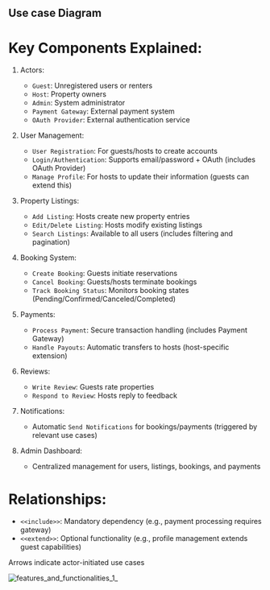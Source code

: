 ## Use case Diagram

# Key Components Explained:

1. Actors:
   * `Guest`: Unregistered users or renters
   * `Host`: Property owners
   * `Admin`: System administrator
   * `Payment Gateway`: External payment system
   * `OAuth Provider`: External authentication service

2. User Management:
   * `User Registration`: For guests/hosts to create accounts
   * `Login/Authentication`: Supports email/password + OAuth (includes OAuth Provider)
   * `Manage Profile`: For hosts to update their information (guests can extend this)

3. Property Listings:
   * `Add Listing`: Hosts create new property entries
   * `Edit/Delete Listing`: Hosts modify existing listings
   * `Search Listings`: Available to all users (includes filtering and pagination)

4. Booking System:
   * `Create Booking`: Guests initiate reservations
   * `Cancel Booking`: Guests/hosts terminate bookings
   * `Track Booking Status`: Monitors booking states (Pending/Confirmed/Canceled/Completed)

5. Payments:
   * `Process Payment`: Secure transaction handling (includes Payment Gateway)
   * `Handle Payouts`: Automatic transfers to hosts (host-specific extension)

6. Reviews:
   * `Write Review`: Guests rate properties
   * `Respond to Review`: Hosts reply to feedback

7. Notifications:
   * Automatic `Send Notifications` for bookings/payments (triggered by relevant use cases)

8. Admin Dashboard:
   * Centralized management for users, listings, bookings, and payments

# Relationships:
  * `<<include>>`: Mandatory dependency (e.g., payment processing requires gateway)
  * `<<extend>>`: Optional functionality (e.g., profile management extends guest capabilities)

Arrows indicate actor-initiated use cases

![features_and_functionalities_1_](https://github.com/user-attachments/assets/10e19e0a-4967-467f-b8ee-35bffcf6f1a4)


